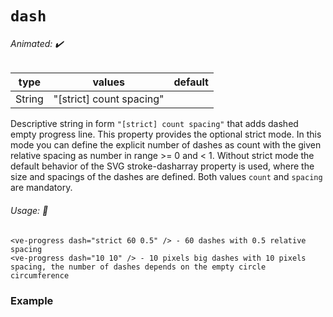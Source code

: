 # `dash`

###### Animated: ✔️

| type   | values                   | default |
|--------|--------------------------|---------|
| String | "[strict] count spacing" |         |

Descriptive string in form `"[strict] count spacing"` that adds dashed empty progress line. This property provides the 
optional strict mode. In this mode you can define the explicit number of dashes as count with the given relative 
spacing as number in range >= 0 and < 1. Without strict mode the default behavior of the SVG stroke-dasharray property is 
used, where the size and spacings of the dashes are defined. Both values `count` and `spacing` are mandatory.

###### Usage: 📜

```vue
<ve-progress dash="strict 60 0.5" /> - 60 dashes with 0.5 relative spacing
<ve-progress dash="10 10" /> - 10 pixels big dashes with 10 pixels spacing, the number of dashes depends on the empty circle circumference
```

### Example

<dash>
<template #code="{ data }">
<CodeGroup>
<CodeGroupItem >

```vue:no-v-pre
<template>
  <ve-progress :progress="{{data.progress}}" dash="{{data.dash}}"/>
</template>
```

</CodeGroupItem>
</CodeGroup>
</template>
</dash>
